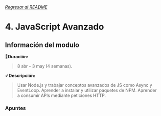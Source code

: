 [*Regresar al README*](https://github.com/PJDev1/mi-block-de-notas/blob/9db1b0dc654ab4e677f598840ebf67b6a9d81a5b/README.md)

# 4. JavaScript Avanzado

## Información del modulo

📅**Duración:** 
> 8 abr - 3 may (4 semanas).

✔**Descripción:**
>Usar Node.js y trabajar conceptos avanzados de JS como Async y EventLoop. Aprender a instalar y utilizar paquetes de NPM. Aprender a consumir APIs mediante peticiones HTTP.

### Apuntes 
